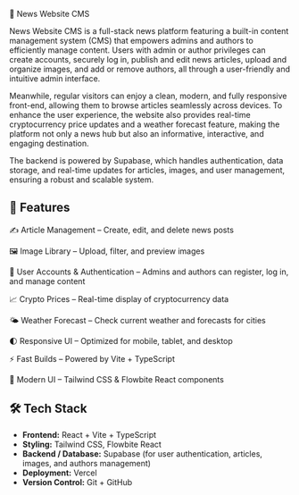 📰 News Website CMS

News Website CMS is a full-stack news platform featuring a built-in content management system (CMS) that empowers admins and authors to efficiently manage content. Users with admin or author privileges can create accounts, securely log in, publish and edit news articles, upload and organize images, and add or remove authors, all through a user-friendly and intuitive admin interface.

Meanwhile, regular visitors can enjoy a clean, modern, and fully responsive front-end, allowing them to browse articles seamlessly across devices. To enhance the user experience, the website also provides real-time cryptocurrency price updates and a weather forecast feature, making the platform not only a news hub but also an informative, interactive, and engaging destination.

The backend is powered by Supabase, which handles authentication, data storage, and real-time updates for articles, images, and user management, ensuring a robust and scalable system.

## 🚀 Features

✍️ Article Management – Create, edit, and delete news posts

🖼️ Image Library – Upload, filter, and preview images

👤 User Accounts & Authentication – Admins and authors can register, log in, and manage content

📈 Crypto Prices – Real-time display of cryptocurrency data

🌤️ Weather Forecast – Check current weather and forecasts for cities

🌓 Responsive UI – Optimized for mobile, tablet, and desktop

⚡ Fast Builds – Powered by Vite + TypeScript

🎨 Modern UI – Tailwind CSS & Flowbite React components

## 🛠️ Tech Stack

- **Frontend:** React + Vite + TypeScript  
- **Styling:** Tailwind CSS, Flowbite React  
- **Backend / Database:** Supabase (for user authentication, articles, images, and authors management)  
- **Deployment:** Vercel  
- **Version Control:** Git + GitHub  
